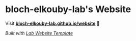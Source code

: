 
# bloch-elkouby-lab's Website

Visit **[bloch-elkouby-lab.github.io/website](https://bloch-elkouby-lab.github.io/website)** 🚀

_Built with [Lab Website Template](https://greene-lab.gitbook.io/lab-website-template-docs)_

